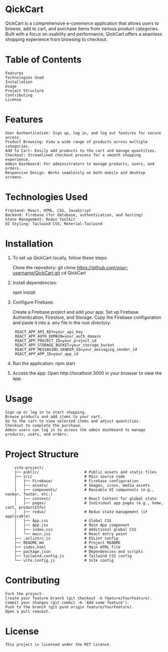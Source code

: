 # QickCart

QickCart is a comprehensive e-commerce application that allows users to browse, add to cart, and purchase items from various product categories. Built with a focus on usability and performance, QickCart offers a seamless shopping experience from browsing to checkout.

# Table of Contents
    Features
    Technologies Used
    Installation
    Usage
    Project Structure
    Contributing
    License

# Features

    User Authentication: Sign up, log in, and log out features for secure access.
    Product Browsing: View a wide range of products across multiple categories.
    Add to Cart: Easily add products to the cart and manage quantities.
    Checkout: Streamlined checkout process for a smooth shopping experience.
    Admin Dashboard: For administrators to manage products, users, and orders.
    Responsive Design: Works seamlessly on both mobile and desktop screens.

# Technologies Used

    Frontend: React, HTML, CSS, JavaScript
    Backend: Firebase (for database, authentication, and hosting)
    State Management: Redux Toolkit
    UI Styling: Tailwind CSS, Material-Tailwind

# Installation

1. To set up QickCart locally, follow these steps:

    Clone the repository:
    git clone https://github.com/your-username/QickCart.git
    cd QickCart
   
3. Install dependencies:

   npm install
   
5. Configure Firebase:

    Create a Firebase project and add your app.
    Set up Firebase Authentication, Firestore, and Storage.
    Copy the Firebase configuration and paste it into a .env file in the root directory:

        REACT_APP_API_KEY=your_api_key
        REACT_APP_AUTH_DOMAIN=your_auth_domain
        REACT_APP_PROJECT_ID=your_project_id
        REACT_APP_STORAGE_BUCKET=your_storage_bucket
        REACT_APP_MESSAGING_SENDER_ID=your_messaging_sender_id
        REACT_APP_APP_ID=your_app_id

6. Run the application:
   npm start
   
7. Access the app:
   Open http://localhost:3000 in your browser to view the app.

# Usage

    Sign up or log in to start shopping.
    Browse products and add items to your cart.
    Go to the cart to view selected items and adjust quantities.
    Checkout to complete the purchase.
    Admin users can log in to access the admin dashboard to manage products, users, and orders.

# Project Structure

        vite-project/
        ├── public/                    # Public assets and static files
        ├── src/                       # Main source code
        │   ├── Firebase/              # Firebase configuration
        │   ├── assets/                # Images, icons, media assets
        │   ├── components/            # Reusable UI components (e.g., navbar, footer, etc.)
        │   ├── context/               # React Context for global state
        │   ├── pages/                 # Individual app pages (e.g., home, cart, productInfo)
        │   ├── redux/                 # Redux state management (if applicable)
        │   ├── App.css                # Global CSS
        │   ├── App.jsx                # Main App component
        │   ├── index.css              # Additional global CSS
        │   └── main.jsx               # React entry point
        ├── .eslintrc.js               # ESLint config
        ├── README.md                  # Project README
        ├── index.html                 # Main HTML file
        ├── package.json               # Dependencies and scripts
        ├── tailwind.config.js         # Tailwind CSS config
        └── vite.config.js             # Vite config

# Contributing

    Fork the project.
    Create your feature branch (git checkout -b feature/YourFeature).
    Commit your changes (git commit -m 'Add some feature').
    Push to the branch (git push origin feature/YourFeature).
    Open a pull request.

# License

    This project is licensed under the MIT License.








    
